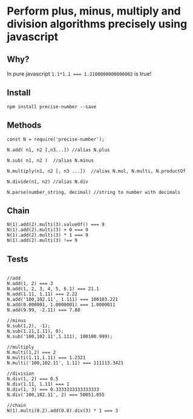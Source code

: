# Perform plus, minus, multiply and division algorithms precisely using javascript

## Why?

In pure javascript `1.1*1.1 === 1.2100000000000002` is true! 

## Install

```
npm install precise-number --save
```

## Methods

```
const N = require('precise-number');

N.add( n1, n2 [,n3...]) //alias N.plus

N.sub( n1, n2 )  //alias N.minus

N.multiply(n1, n2 [, n3 ...])  //alias N.mul, N.multi, N.productOf

N.divide(n1, n2) //alias N.div

N.parse(number_string, decimal) //string to number with decimals

```

## Chain
```
N(1).add(2).multi(3).valueOf() === 9
N(1).add(2).multi(3) + 0 === 9
N(1).add(2).multi(3) * 1 === 9
N(1).add(2).multi(3) !== 9

```

## Tests

```

//add
N.add(1, 2) === 3
N.add(1, 2, 3, 4, 5, 6.1) === 21.1
N.add(1.11, 1.11) === 2.22
N.add('100,102.11', 1.111) === 100103.221
N.add(0.000001, 1.0000001) === 1.0000011
N.add(9.99, -2.11) === 7.88

//minus
N.sub(1,2), -1);
N.sub(1.11,1.11), 0);
N.sub('100,102.11',1.111), 100100.999);

//multiply
N.multi(1,2) === 2
N.multi(1.11,1.11) === 1.2321
N.multi('100,102.11', 1.11) === 111113.3421

//division
N.div(1, 2) === 0.5
N.div(1.11, 1.11) === 1
N.div(1, 3) === 0.3333333333333333
N.div('100,102.11', 2) === 50051.055

//chain
N(1).multi(8.2).add(0.8).div(3) * 1 === 3
```